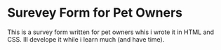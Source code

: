# Surevey Form for Pet Owners

This is a survey form written for pet owners whis i wrote it in HTML and CSS. Ill develope it while i learn much (and have time).
